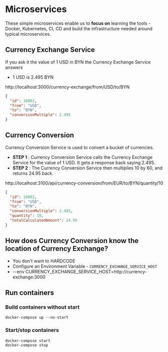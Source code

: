 # Microservices

These simple microservices enable us to **focus on** learning the tools - Docker, Kubernetes, CI, CD and build the infrastructure needed around typical microservices.

## Currency Exchange Service

If you ask it the value of 1 USD in BYN the Currency Exchange Service answers

- 1 USD is 2.495 BYN

http://localhost:3000/currency-exchange/from/USD/to/BYN

```json
{
  "id": 10002,
  "from": "USD",
  "to": "BYN",
  "conversionMultiple": 2.495
}
```

## Currency Conversion

Currency Conversion Service is used to convert a bucket of currencies.

- **STEP 1** : Currency Conversion Service calls the Currency Exchange Service for the value of 1 USD. It gets a response back saying 2.495.
- **STEP 2** : The Currency Conversion Service then multiplies 10 by 60, and returns 24.95 back.

http://localhost:3100/api/currency-conversion/from/EUR/to/BYN/quantity/10

```json
{
  "id": 10002,
  "from": "USD",
  "to": "BYN",
  "conversionMultiple": 2.495,
  "quantity": 10,
  "totalCalculatedAmount": 24.95
}
```

## How does Currency Conversion know the location of Currency Exchange?

- You don't want to HARDCODE
- Configure an Environment Variable - `CURRENCY_EXCHANGE_SERVICE_HOST`
- --env CURRENCY_EXCHANGE_SERVICE_HOST=http://currency-exchange:3000

## Run containers

### Build containers without start

```text
docker-compose up --no-start
```

### Start/stop containers

```text
docker-compose start
docker-compose stop
```
